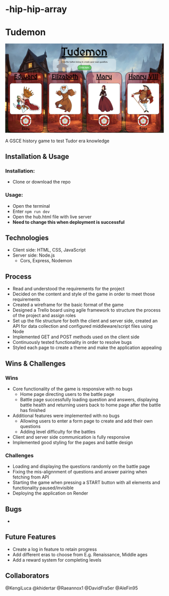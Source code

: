 # -hip-hip-array

# Tudemon
![Screenshot of the hub page for Tudemon.](/Screenshot%202023-11-09%20at%2015.10.03.png)

A GSCE history game to test Tudor era knowledge

## Installation & Usage

### Installation: 

* Clone or download the repo

### Usage:

* Open the terminal 
* Enter ```npm run dev```
* Open the hub.html file with live server
* **Need to change this when deployment is successful**

## Technologies

* Client side: HTML, CSS, JavaScript
* Server side: Node.js
    - Cors, Express, Nodemon

## Process

* Read and understood the requirements for the project
* Decided on the content and style of the game in order to meet those requirements
* Created a wireframe for the basic format of the game
* Designed a Trello board using agile framework to structure the process of the project and assign roles
* Set up the file structure for both the client and server side, created an API for data collection and configured middleware/script files using Node
* Implemented GET and POST methods used on the client side
* Continuously tested functionality in order to resolve bugs 
* Styled each page to create a theme and make the application appealing

## Wins & Challenges

### Wins

* Core functionality of the game is responsive with no bugs
    - Home page directing users to the battle page
    - Battle page successfully loading question and answers, displaying battle health and returning users back to home page after the battle has finished
* Additional features were implemented with no bugs
    - Allowing users to enter a form page to create and add their own questions 
    - Adding level difficulty for the battles
* Client and server side communication is fully responsive
* Implemented good styling for the pages and battle design

### Challenges

* Loading and displaying the questions randomly on the battle page
* Fixing the mis-alignnment of questions and answer pairing when fetching from API
* Starting the game when pressing a START button with all elements and functionality paused/invisible
* Deploying the application on Render 

## Bugs

* 

## Future Features

* Create a log in feature to retain progress
* Add different eras to choose from E.g. Renaissance, Middle ages
* Add a reward system for completing levels

## Collaborators

@KengiLuca @khidertar @Raeannox1 @DavidFra5er @AleFin95 





